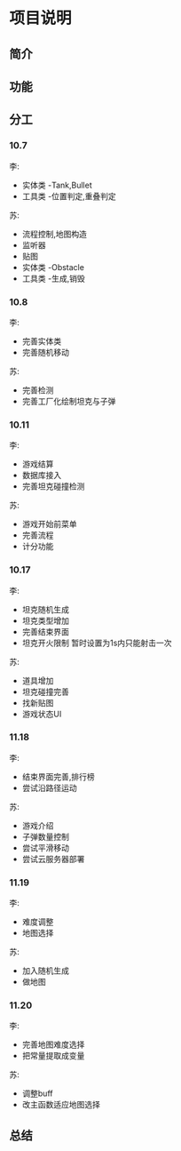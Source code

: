 # 项目说明
## 简介
## 功能
## 分工
### 10.7

李:
* 实体类 -Tank,Bullet
* 工具类 -位置判定,重叠判定

苏:
* 流程控制,地图构造
* 监听器
* 贴图
* 实体类 -Obstacle
* 工具类 -生成,销毁

### 10.8

李:
* 完善实体类
* 完善随机移动

苏:
* 完善检测
* 完善工厂化绘制坦克与子弹

### 10.11

李:
* 游戏结算
* 数据库接入
* 完善坦克碰撞检测

苏:
* 游戏开始前菜单
* 完善流程
* 计分功能

### 10.17

李:
* 坦克随机生成
* 坦克类型增加
* 完善结束界面 
* 坦克开火限制 暂时设置为1s内只能射击一次

苏:
* 道具增加
* 坦克碰撞完善
* 找新贴图
* 游戏状态UI

### 11.18

李:
* 结束界面完善,排行榜
* 尝试沿路径运动

苏:
* 游戏介绍
* 子弹数量控制
* 尝试平滑移动
* 尝试云服务器部署

### 11.19

李:
* 难度调整
* 地图选择

苏:
* 加入随机生成
* 做地图

### 11.20

李:
* 完善地图难度选择
* 把常量提取成变量

苏:
* 调整buff
* 改主函数适应地图选择

## 总结

